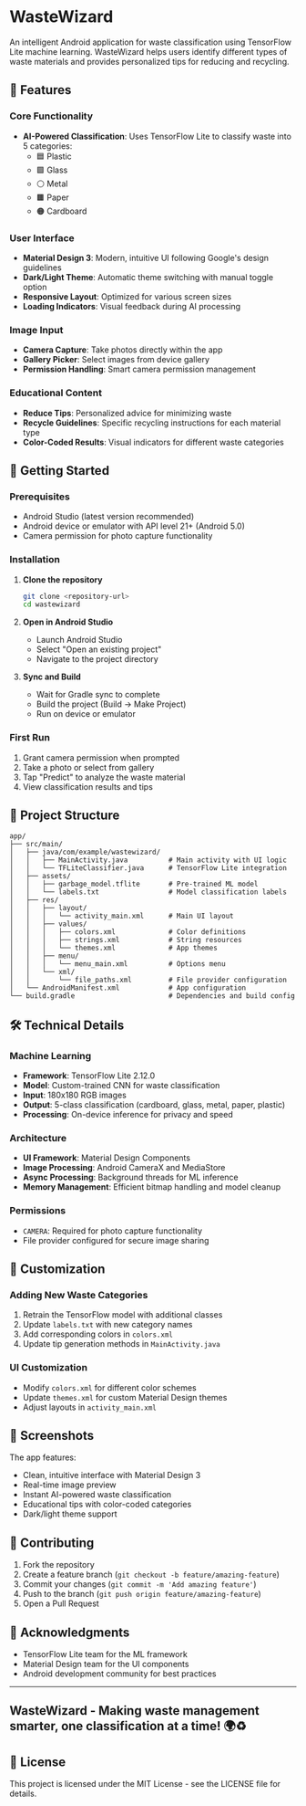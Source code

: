 # WasteWizard

An intelligent Android application for waste classification using TensorFlow Lite machine learning. WasteWizard helps users identify different types of waste materials and provides personalized tips for reducing and recycling.

## 🌟 Features

### Core Functionality
- **AI-Powered Classification**: Uses TensorFlow Lite to classify waste into 5 categories:
  - 🟦 Plastic
  - 🟩 Glass  
  - ⚪ Metal
  - 🟫 Paper
  - 🟠 Cardboard

### User Interface
- **Material Design 3**: Modern, intuitive UI following Google's design guidelines
- **Dark/Light Theme**: Automatic theme switching with manual toggle option
- **Responsive Layout**: Optimized for various screen sizes
- **Loading Indicators**: Visual feedback during AI processing

### Image Input
- **Camera Capture**: Take photos directly within the app
- **Gallery Picker**: Select images from device gallery
- **Permission Handling**: Smart camera permission management

### Educational Content
- **Reduce Tips**: Personalized advice for minimizing waste
- **Recycle Guidelines**: Specific recycling instructions for each material type
- **Color-Coded Results**: Visual indicators for different waste categories

## 🚀 Getting Started

### Prerequisites
- Android Studio (latest version recommended)
- Android device or emulator with API level 21+ (Android 5.0)
- Camera permission for photo capture functionality

### Installation

1. **Clone the repository**
   ```bash
   git clone <repository-url>
   cd wastewizard
   ```

2. **Open in Android Studio**
   - Launch Android Studio
   - Select "Open an existing project"
   - Navigate to the project directory

3. **Sync and Build**
   - Wait for Gradle sync to complete
   - Build the project (Build → Make Project)
   - Run on device or emulator

### First Run
1. Grant camera permission when prompted
2. Take a photo or select from gallery
3. Tap "Predict" to analyze the waste material
4. View classification results and tips

## 📁 Project Structure

```
app/
├── src/main/
│   ├── java/com/example/wastewizard/
│   │   ├── MainActivity.java          # Main activity with UI logic
│   │   └── TFLiteClassifier.java      # TensorFlow Lite integration
│   ├── assets/
│   │   ├── garbage_model.tflite       # Pre-trained ML model
│   │   └── labels.txt                 # Model classification labels
│   ├── res/
│   │   ├── layout/
│   │   │   └── activity_main.xml      # Main UI layout
│   │   ├── values/
│   │   │   ├── colors.xml             # Color definitions
│   │   │   ├── strings.xml            # String resources
│   │   │   └── themes.xml             # App themes
│   │   ├── menu/
│   │   │   └── menu_main.xml          # Options menu
│   │   └── xml/
│   │       └── file_paths.xml         # File provider configuration
│   └── AndroidManifest.xml            # App configuration
└── build.gradle                       # Dependencies and build config
```

## 🛠 Technical Details

### Machine Learning
- **Framework**: TensorFlow Lite 2.12.0
- **Model**: Custom-trained CNN for waste classification
- **Input**: 180x180 RGB images
- **Output**: 5-class classification (cardboard, glass, metal, paper, plastic)
- **Processing**: On-device inference for privacy and speed

### Architecture
- **UI Framework**: Material Design Components
- **Image Processing**: Android CameraX and MediaStore
- **Async Processing**: Background threads for ML inference
- **Memory Management**: Efficient bitmap handling and model cleanup

### Permissions
- `CAMERA`: Required for photo capture functionality
- File provider configured for secure image sharing

## 🎨 Customization

### Adding New Waste Categories
1. Retrain the TensorFlow model with additional classes
2. Update `labels.txt` with new category names
3. Add corresponding colors in `colors.xml`
4. Update tip generation methods in `MainActivity.java`

### UI Customization
- Modify `colors.xml` for different color schemes
- Update `themes.xml` for custom Material Design themes
- Adjust layouts in `activity_main.xml`

## 📱 Screenshots

The app features:
- Clean, intuitive interface with Material Design 3
- Real-time image preview
- Instant AI-powered waste classification
- Educational tips with color-coded categories
- Dark/light theme support

## 🤝 Contributing

1. Fork the repository
2. Create a feature branch (`git checkout -b feature/amazing-feature`)
3. Commit your changes (`git commit -m 'Add amazing feature'`)
4. Push to the branch (`git push origin feature/amazing-feature`)
5. Open a Pull Request


## 🙏 Acknowledgments

- TensorFlow Lite team for the ML framework
- Material Design team for the UI components
- Android development community for best practices

---

**WasteWizard** - Making waste management smarter, one classification at a time! 🌍♻️
---

## 📄 License

This project is licensed under the MIT License - see the LICENSE file for details.